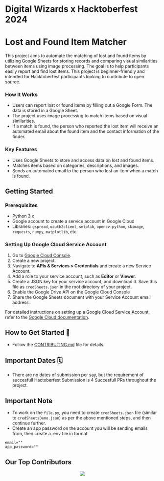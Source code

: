 # Digital Wizards x Hacktoberfest 2024

# Lost and Found Item Matcher

This project aims to automate the matching of lost and found items by utilizing Google Sheets for storing records and comparing visual similarities between items using image processing. The goal is to help participants easily report and find lost items. This project is beginner-friendly and intended for Hacktoberfest participants looking to contribute to open source.

### How It Works

- Users can report lost or found items by filling out a Google Form. The data is stored in a Google Sheet.
- The project uses image processing to match items based on visual similarities.
- If a match is found, the person who reported the lost item will receive an automated email about the found item and the contact information of the finder.

### Key Features

- Uses Google Sheets to store and access data on lost and found items.
- Matches items based on categories, descriptions, and images.
- Sends an automated email to the person who lost an item when a match is found.

## Getting Started

### Prerequisites

- Python 3.x
- Google account to create a service account in Google Cloud
- Libraries: `gspread`, `oauth2client`, `smtplib`, `opencv-python`, `skimage`, `requests`, `numpy`, `matplotlib`, etc.

### Setting Up Google Cloud Service Account

1. Go to [Google Cloud Console](https://console.cloud.google.com/).
2. Create a new project.
3. Navigate to **APIs & Services > Credentials** and create a new Service Account.
4. Add a role to your service account, such as **Editor** or **Viewer**.
5. Create a JSON key for your service account, and download it. Save this file as `credSheets.json` in the root directory of your project.
6. Enable the Google Drive API on the Google Cloud Console
7. Share the Google Sheets document with your Service Account email address.

For detailed instructions on setting up a Google Cloud Service Account, refer to the [Google Cloud documentation](https://cloud.google.com/iam/docs/creating-managing-service-account-keys).

## How to Get Started 🏁

- Follow the [CONTRIBUTING.md](./CONTRIBUTING.md) file for details.

## Important Dates 🗓️
- There are no dates of submission per say, but the requirement of succesfull Hactoberfest Submission is 4 Succesfull PRs throughout the project.

## Important Note

- To work on the `file.py`, you need to create `credSheets.json` file (similar to `credSheetsDemo.json`) as per the above mentioned steps, and then continue further.
- Create an app password on the account you will be sending emails from, then create a .env file in format:

```
email=""
app_password=""
```

## Our Top Contributors 

<p align="center"><a href="https://github.com/codeclubiittp/HacktoberFest-2024-Lost-and-Found/graphs/contributors">
  <img src="https://contrib.rocks/image?repo=codeclubiittp/HacktoberFest-2024-Lost-and-Found" max={1000} columns={100} anon={1}/>
</a>
   </p>